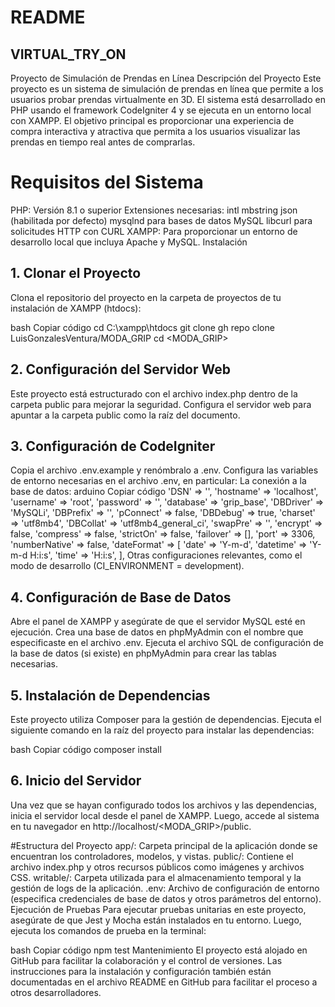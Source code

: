 # README

## VIRTUAL_TRY_ON
Proyecto de Simulación de Prendas en Línea
Descripción del Proyecto
Este proyecto es un sistema de simulación de prendas en línea que permite a los usuarios probar prendas virtualmente en 3D. El sistema está desarrollado en PHP usando el framework CodeIgniter 4 y se ejecuta en un entorno local con XAMPP. El objetivo principal es proporcionar una experiencia de compra interactiva y atractiva que permita a los usuarios visualizar las prendas en tiempo real antes de comprarlas.

# Requisitos del Sistema
PHP: Versión 8.1 o superior
Extensiones necesarias:
intl
mbstring
json (habilitada por defecto)
mysqlnd para bases de datos MySQL
libcurl para solicitudes HTTP con CURL
XAMPP: Para proporcionar un entorno de desarrollo local que incluya Apache y MySQL.
Instalación
## 1. Clonar el Proyecto
Clona el repositorio del proyecto en la carpeta de proyectos de tu instalación de XAMPP (htdocs):

bash
Copiar código
cd C:\xampp\htdocs
git clone gh repo clone LuisGonzalesVentura/MODA_GRIP
cd <MODA_GRIP>
## 2. Configuración del Servidor Web
Este proyecto está estructurado con el archivo index.php dentro de la carpeta public para mejorar la seguridad. Configura el servidor web para apuntar a la carpeta public como la raíz del documento.

## 3. Configuración de CodeIgniter
Copia el archivo .env.example y renómbralo a .env.
Configura las variables de entorno necesarias en el archivo .env, en particular:
La conexión a la base de datos:
arduino
Copiar código
 'DSN'          => '',
        'hostname'     => 'localhost',
        'username'     => 'root',
        'password'     => '',
        'database'     => 'grip_base',
        'DBDriver'     => 'MySQLi',
        'DBPrefix'     => '',
        'pConnect'     => false,
        'DBDebug'      => true,
        'charset'      => 'utf8mb4',
        'DBCollat'     => 'utf8mb4_general_ci',
        'swapPre'      => '',
        'encrypt'      => false,
        'compress'     => false,
        'strictOn'     => false,
        'failover'     => [],
        'port'         => 3306,
        'numberNative' => false,
        'dateFormat'   => [
            'date'     => 'Y-m-d',
            'datetime' => 'Y-m-d H:i:s',
            'time'     => 'H:i:s',
        ],
Otras configuraciones relevantes, como el modo de desarrollo (CI_ENVIRONMENT = development).
## 4. Configuración de Base de Datos
Abre el panel de XAMPP y asegúrate de que el servidor MySQL esté en ejecución.
Crea una base de datos en phpMyAdmin con el nombre que especificaste en el archivo .env.
Ejecuta el archivo SQL de configuración de la base de datos (si existe) en phpMyAdmin para crear las tablas necesarias.
## 5. Instalación de Dependencias
Este proyecto utiliza Composer para la gestión de dependencias. Ejecuta el siguiente comando en la raíz del proyecto para instalar las dependencias:

bash
Copiar código
composer install
## 6. Inicio del Servidor
Una vez que se hayan configurado todos los archivos y las dependencias, inicia el servidor local desde el panel de XAMPP. Luego, accede al sistema en tu navegador en http://localhost/<MODA_GRIP>/public.

#Estructura del Proyecto
app/: Carpeta principal de la aplicación donde se encuentran los controladores, modelos, y vistas.
public/: Contiene el archivo index.php y otros recursos públicos como imágenes y archivos CSS.
writable/: Carpeta utilizada para el almacenamiento temporal y la gestión de logs de la aplicación.
.env: Archivo de configuración de entorno (especifica credenciales de base de datos y otros parámetros del entorno).
Ejecución de Pruebas
Para ejecutar pruebas unitarias en este proyecto, asegúrate de que Jest y Mocha están instalados en tu entorno. Luego, ejecuta los comandos de prueba en la terminal:

bash
Copiar código
npm test
Mantenimiento
El proyecto está alojado en GitHub para facilitar la colaboración y el control de versiones. Las instrucciones para la instalación y configuración también están documentadas en el archivo README en GitHub para facilitar el proceso a otros desarrolladores.